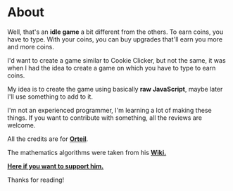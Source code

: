 ﻿# About

Well, that's an **idle game** a bit different from the others. To earn coins, you have to type. With your coins, you can buy upgrades that'll earn you more and more coins.

I'd want to create a game similar to Cookie Clicker, but not the same, it was when I had the idea to create a game on which you have to type to earn coins.

My idea is to create the game using basically **raw JavaScript**, maybe later I'll use something to add to it.

I'm not an experienced programmer, I'm learning a lot of making these things. If you want to contribute with something, all the reviews are welcome.

All the credits are for **[Orteil](https://orteil.dashnet.org/)**.

The mathematics algorithms were taken from his **[Wiki.](https://cookieclicker.fandom.com/wiki/Cookie_Clicker_Wiki)**

**[Here if you want to support him.](https://www.patreon.com/dashnet)**

Thanks for reading!
